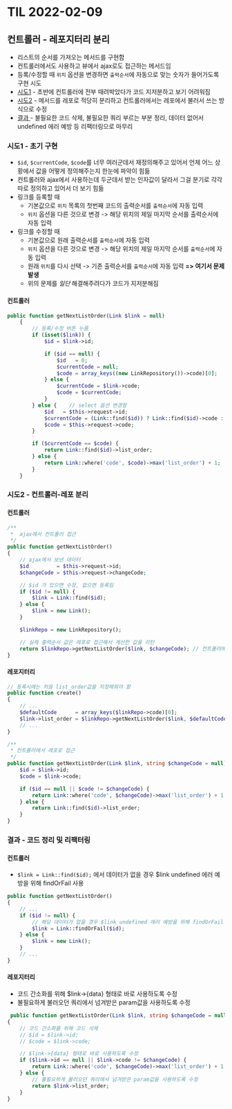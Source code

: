 # TIL 2022-02-09

## 컨트롤러 - 레포지터리 분리

- 리스트의 순서를 가져오는 메서드를 구현함
- 컨트롤러에서도 사용하고 뷰에서 ajax로도 접근하는 메서드임
- 등록/수정할 때 `위치` 옵션을 변경하면 `출력순서`에 자동으로 맞는 숫자가 들어가도록 구현 시도
- [시도1](#시도1----초기-구현) - 초반에 컨트롤러에 전부 때려박았다가 코드 지저분하고 보기 어려워짐
- [시도2](#시도2----컨트롤러-레포-분리) - 메서드를 레포로 적당히 분리하고 컨트롤러에서는 레포에서 불러서 쓰는 방식으로 수정
- [결과 ](#결과---코드-정리-및-리팩터링)- 불필요한 코드 삭제, 불필요한 쿼리 부르는 부분 정리, 데이터 없어서 undefined 에러 예방 등 리팩터링으로 마무리

### 시도1 -  초기 구현

- `$id`, `$currentCode`, `$code`를 너무 여러군데서 재정의해주고 있어서 언제 어느 상황에서 값을 어떻게 정의해주는지 한눈에 파악이 힘듦
- 컨트롤러와 ajax에서 사용하는데 두군데서 받는 인자값이 달라서 그걸 분기로 각각 따로 정의하고 있어서 더 보기 힘듦
- 링크를 등록할 때
    - 기본값으로 `위치` 목록의 첫번째 코드의 출력순서를 `출력순서`에 자동 입력
    - `위치` 옵션을 다른 것으로 변경 -> 해당 위치의 제일 마지막 순서를 출력순서에 자동 입력
- 링크를 수정할 때 
    - 기본값으로 원래 출력순서를 `출력순서`에 자동 입력
    - `위치` 옵션을 다른 것으로 변경 -> 해당 위치의 제일 마지막 순서를 `출력순서`에 자동 입력
    - 원래 `위치`를 다시 선택 -> 기존 출력순서를 `출력순서`에 자동 입력 **=> 여기서 문제 발생**
    - 위의 문제를 _일단_ 해결해주려다가 코드가 지저분해짐

#### 컨트롤러
```php
public function getNextListOrder(Link $link = null)
    {
        // 등록/수정 버튼 누름
        if (isset($link)) {
            $id = $link->id;

            if ($id == null) {
                $id   = 0;
                $currentCode = null;
                $code = array_keys((new LinkRepository())->code)[0];
            } else {
                $currentCode = $link->code;
                $code = $currentCode;
            }
        } else {    // select 옵션 변경함
            $id   = $this->request->id;
            $currentCode = (Link::find($id)) ? Link::find($id)->code : null;
            $code = $this->request->code;
        }

        if ($currentCode == $code) {
            return Link::find($id)->list_order;
        } else {
            return Link::where('code', $code)->max('list_order') + 1;
        }
    }
```

### 시도2 -  컨트롤러-레포 분리 

#### 컨트롤러
```php
/**
 *  ajax에서 컨트롤러 접근
 */
public function getNextListOrder()
{
    // ajax에서 보낸 데이터
    $id         = $this->request->id;       
    $changeCode = $this->request->changeCode;

    // $id 가 있으면 수정, 없으면 등록임
    if ($id != null) {
        $link = Link::find($id);
    } else {
        $link = new Link();
    }

    $linkRepo = new LinkRepository();

    // 실제 출력순서 값은 레포로 접근해서 계산한 값을 리턴
    return $linkRepo->getNextListOrder($link, $changeCode); // 컨트롤러에서 레포로 접근
}
```

#### 레포지터리
```php
// 등록시에는 처음 list_order값을 지정해줘야 함
public function create()
{
    // ...
    $defaultCode      = array_keys($linkRepo->code)[0];
    $link->list_order = $linkRepo->getNextListOrder($link, $defaultCode);
    // ...
}

/**
 * 컨트롤러에서 레포로 접근
 */
public function getNextListOrder(Link $link, string $changeCode = null) {
    $id = $link->id;
    $code = $link->code;

    if ($id == null || $code != $changeCode) {
        return Link::where('code', $changeCode)->max('list_order') + 1;
    } else {
        return Link::find($id)->list_order;
    }
}
```

### 결과 - 코드 정리 및 리팩터링

#### 컨트롤러 

- `$link = Link::find($id);` 에서 데이터가 없을 경우 $link undefined 에러 예방을 위해 findOrFail 사용
```php
public function getNextListOrder()
{
    // ...
    if ($id != null) {
        // 해당 데이터가 없을 경우 $link undefined 에러 예방을 위해 findOrFail 사용
        $link = Link::findOrFail($id);
    } else {
        $link = new Link();
    }
    // ...
}
```

#### 레포지터리

- 코드 간소화를 위해 $link->{data} 형태로 바로 사용하도록 수정
- 불필요하게 불러오던 쿼리에서 넘겨받은 param값을 사용하도록 수정

```php
 public function getNextListOrder(Link $link, string $changeCode = null)
{
    // 코드 간소화를 위해 코드 삭제
    // $id = $link->id;
    // $code = $link->code;

    // $link->{data} 형태로 바로 사용하도록 수정
    if ($link->id == null || $link->code != $changeCode) {
        return Link::where('code', $changeCode)->max('list_order') + 1;
    } else {
        // 불필요하게 불러오던 쿼리에서 넘겨받은 param값을 사용하도록 수정
        return $link->list_order;
    }
}
```